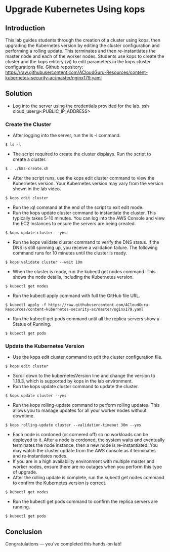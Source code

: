 # Upgrade Kubernetes Using kops
## Introduction
This lab guides students through the creation of a cluster using kops, then upgrading the Kubernetes version by editing the cluster configuration and performing a rolling update. This terminates and then re-instantiates the master node and each of the worker nodes.
Students use kops to create the cluster and the kops editory (vi) to edit parameters in the kops cluster configurations file.
Github repository: https://raw.githubusercontent.com/ACloudGuru-Resources/content-kubernetes-security-ac/master/nginx179.yaml

## Solution
- Log into the server using the credentials provided for the lab.
ssh cloud_user@<PUBLIC_IP_ADDRESS>
### Create the Cluster
- After logging into the server, run the ls -l command.
```
$ ls -l
```
- The script required to create the cluster displays. Run the script to create a cluster.
```
$ . ./k8s-create.sh
```
- After the script runs, use the kops edit cluster command to view the Kubernetes version. Your Kubernetes version may vary from the version shown in the lab video.
```
$ kops edit cluster
```
- Run the :q! command at the end of the script to exit edit mode.
- Run the kops update cluster command to instantiate the cluster. This typically takes 5-10 minutes. You can log into the AWS Console and view the EC2 Instances to ensure the servers are being created.
```
$ kops update cluster --yes
```
- Run the kops validate cluster command to verify the DNS status. If the DNS is still spinning up, you receive a validation failure. The following command runs for 10 minutes until the cluster is ready.
```
$ kops validate cluster --wait 10m
```
- When the cluster is ready, run the kubectl get nodes command. This shows the node details, including the Kubernetes version.
```
$ kubectl get nodes
```
- Run the kubectl apply command with full the GitHub file URL.
```
$ kubectl apply -f https://raw.githubusercontent.com/ACloudGuru-Resources/content-kubernetes-security-ac/master/nginx179.yaml
```
- Run the kubectl get pods command until all the replica servers show a Status of Running.
```
$ kubectl get pods
```
### Update the Kubernetes Version

- Use the kops edit cluster command to edit the cluster configuration file.
```
$ kops edit cluster
```
- Scroll down to the kubernetesVersion line and change the version to 1.18.3, which is supported by kops in the lab environment.
- Run the kops update cluster command to update the cluster.
```
$ kops update cluster --yes
```
- Run the kops rolling-update command to perform rolling updates. This allows you to manage updates for all your worker nodes without downtime.
```
$ kops rolling-update cluster --validation-timeout 30m --yes
```
- Each node is cordoned (or cornered off) so no workloads can be deployed to it. After a node is cordoned, the system waits and eventually terminates the node instance, then a new node is re-instantiated. You may watch the cluster update from the AWS console as it terminates and re-instantiates nodes.
- If you are in a high availability environment with multiple master and worker nodes, ensure there are no outages when you perform this type of upgrade.
- After the rolling update is complete, run the kubectl get nodes command to confirm the Kubernetes version is correct.
```
$ kubectl get nodes
```
- Run the kubectl get pods command to confirm the replica servers are running.
```
$ kubectl get pods
```
## Conclusion
Congratulations — you've completed this hands-on lab!
